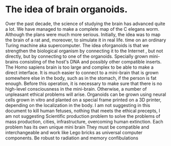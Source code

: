 # The idea of ​​brain organoids.
Over the past decade, the science of studying the brain has advanced quite a lot.
We have managed to make a complete map of the C elegans worm.
Although the plans were much more serious. Initially, the idea was to map the brain of a rat and, moreover, to simulate it in real life.
time on an ordinary Turing machine aka supercomputer.
The idea of ​​organoids is that we strengthen the biological organism by connecting it to the Internet
, but not directly, but by connecting to one of the organoids. Specially grown mini-brains consisting of the host's DNA
and possibly other compatible inserts. The Homo sapiens brain is too large and complex to be able to make a direct interface.
It is much easier to connect to a mini-brain that is grown somewhere else in the body, such as in the stomach, if the person is fat enough.
Before this operation, it is necessary to make sure that there is no high-level consciousness in the mini-brain.
Otherwise, a number of unpleasant ethical problems will arise.
Organoids can be grown using neural cells grown in vitro and planted on a special frame printed on a 3D printer, depending on the localization in the body. I am not suggesting in this document to kill human fetuses, nothing that meets the ethical precepts, I am not suggesting
Scientific production problem to solve the problems of mass production, cities, infrastructure, overcoming human extinction.
Each problem has its own unique mini brain
They must be compatible and interchangeable and work like Lego bricks as universal computer components. Be robust to radiation and memory confibulations
